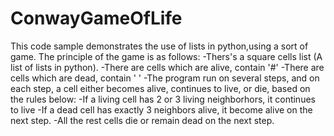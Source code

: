 # ConwayGameOfLife
This code sample demonstrates the use of lists in python,using a sort of game. The principle of the game is as follows:
-Thers's a square cells list (A list of lists in python).
-There are cells which are alive, contain '#' 
-There are cells which are dead, contain ' '
-The program run on several steps, and on each step, a cell either becomes alive, continues to live, or die, based on the rules below:
    -If a living cell has 2 or 3 living neighborhors, it continues to live
    -If a dead cell has exactly 3 neighbors alive, it become alive on the next step.
    -All the rest cells die or remain dead on the next step.
